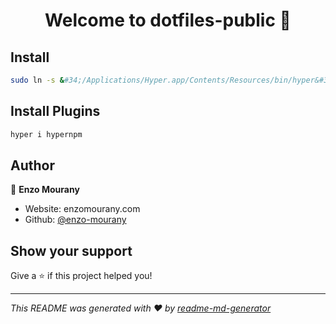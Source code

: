 <h1 align="center">Welcome to dotfiles-public 👋</h1>
<p>
</p>

## Install

```sh
sudo ln -s &#34;/Applications/Hyper.app/Contents/Resources/bin/hyper&#34; /usr/local/bin/hyper
```

## Install Plugins

```sh
hyper i hypernpm
```

## Author

👤 **Enzo Mourany**

* Website: enzomourany.com
* Github: [@enzo-mourany](https://github.com/enzo-mourany)

## Show your support

Give a ⭐️ if this project helped you!

***
_This README was generated with ❤️ by [readme-md-generator](https://github.com/kefranabg/readme-md-generator)_
